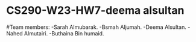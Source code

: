 # CS290-W23-HW7-deema alsultan
 #Team members:
 -Sarah Almubarak. 
 -Bsmah Aljumah.
 -Deema Alsultan.
 -Nahed Almutairi.
 -Buthaina Bin humaid.


